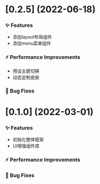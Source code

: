 # [0.2.5] (2022-06-18)

### ✨ Features

- 添加layout布局组件
- 添加menu菜单组件

### ⚡ Performance Improvements

- 预设主题切换
- 动态定制皮肤

### 🐛 Bug Fixes

# [0.1.0] (2022-03-01)

### ✨ Features

- 初始化整体框架
- UI增强组件库

### ⚡ Performance Improvements

### 🐛 Bug Fixes
